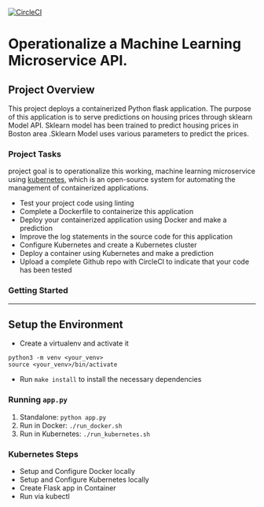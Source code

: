 [![CircleCI](https://circleci.com/gh/ankurprasad711/dockercourse4udacity.svg?style=svg)](https://circleci.com/gh/ankurprasad711/dockercourse4udacity)

# Operationalize a Machine Learning Microservice API.

## Project Overview

This project deploys a containerized Python flask application. The purpose of this application is to serve predictions on housing prices through sklearn Model API. Sklearn model has been trained to predict housing prices in Boston area .Sklearn Model uses various parameters to predict the prices.

### Project Tasks

project goal is to operationalize this working, machine learning microservice using [kubernetes](https://kubernetes.io/), which is an open-source system for automating the management of containerized applications.

* Test your project code using linting
* Complete a Dockerfile to containerize this application
* Deploy your containerized application using Docker and make a prediction
* Improve the log statements in the source code for this application
* Configure Kubernetes and create a Kubernetes cluster
* Deploy a container using Kubernetes and make a prediction
* Upload a complete Github repo with CircleCI to indicate that your code has been tested


### Getting Started
---

## Setup the Environment

* Create a virtualenv and activate it
```   
python3 -m venv <your_venv>
source <your_venv>/bin/activate
```
* Run `make install` to install the necessary dependencies

### Running `app.py`

1. Standalone:  `python app.py`
2. Run in Docker:  `./run_docker.sh`
3. Run in Kubernetes:  `./run_kubernetes.sh`

### Kubernetes Steps

* Setup and Configure Docker locally
* Setup and Configure Kubernetes locally
* Create Flask app in Container
* Run via kubectl

